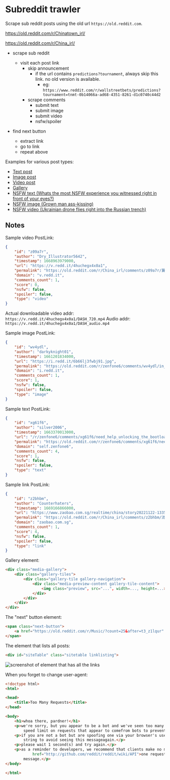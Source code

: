 # Subreddit trawler

Scrape sub reddit posts using the old url `https://old.reddit.com`.

https://old.reddit.com/r/Chinatown_irl/

https://old.reddit.com/r/China_irl/



- scrape sub reddit
    - visit each post link
        - skip announcement
            - if the url contains `predictions?tournament`, always skip this link. no old version is available.
                - eg: `https://www.reddit.com/r/wallstreetbets/predictions?tournament=tnmt-0b14066a-ad68-4351-8261-d1c0740c44d2`
        - scrape comments
            - submit text
            - submit image
            - submit video
            - nsfw/spoiler

- find next button
    - extract link
    - go to link
    - repeat above

Examples for various post types:
- [Text post](https://old.reddit.com/r/China_irl/comments/z0oio5)
- [Image post](https://old.reddit.com/r/China_irl/comments/z0ojwn)
- [Video post](https://old.reddit.com/r/China_irl/comments/yzv625)
- [Gallery](https://old.reddit.com/r/China_irl/comments/z0728o)
- [NSFW text (Whats the most NSFW experience you witnessed right in front of your eyes?)](https://old.reddit.com/r/AskReddit/comments/z0uq39)
- [NSFW image (Grown man ass-kissing)](https://www.reddit.com/r/cringepics/comments/z0xhwy)
- [NSFW video (Ukrainian drone flies right into the Russian trench)](https://old.reddit.com/r/CombatFootage/comments/z1391l)

## Notes

Sample video PostLink:

```json
{
    "id": "z09a7r",
    "author": "Dry_Illustrator5642",
    "timestamp": 1668963979000,
    "url": "https://v.redd.it/4huchegx4x0a1",
    "permalink": "https://old.reddit.com/r/China_irl/comments/z09a7r/翼刀性感电臀舞/",
    "domain": "v.redd.it",
    "comments_count": 1,
    "score": 0,
    "nsfw": false,
    "spoiler": false,
    "type": "video"
}
```

Actual downloadable video addr: `https://v.redd.it/4huchegx4x0a1/DASH_720.mp4`
Audio addr: `https://v.redd.it/4huchegx4x0a1/DASH_audio.mp4`


Sample image PostLink:

```json
{
    "id": "wv4ydl",
    "author": "darkyknight01",
    "timestamp": 1661201834000,
    "url": "https://i.redd.it/6b66lj3fwbj91.jpg",
    "permalink": "https://old.reddit.com/r/zenfone6/comments/wv4ydl/in_delhi_i_need_info_for_that_how_should_i/",
    "domain": "i.redd.it",
    "comments_count": 1,
    "score": 1,
    "nsfw": false,
    "spoiler": false,
    "type": "image"
}
```

Sample text PostLink:

```json
{
    "id": "xg61f6",
    "author": "silver2006",
    "timestamp": 1663370013000,
    "url": "/r/zenfone6/comments/xg61f6/need_help_unlocking_the_bootloader/",
    "permalink": "https://old.reddit.com/r/zenfone6/comments/xg61f6/need_help_unlocking_the_bootloader/",
    "domain": "self.zenfone6",
    "comments_count": 4,
    "score": 1,
    "nsfw": false,
    "spoiler": false,
    "type": "text"
}
```

Sample link PostLink:

```json
{
    "id": "z2bhbm",
    "author": "Counterhaters",
    "timestamp": 1669166866000,
    "url": "https://www.zaobao.com.sg/realtime/china/story20221122-1335992",
    "permalink": "https://old.reddit.com/r/China_irl/comments/z2bhbm/消息中国拟对蚂蚁处以逾10亿美元罚款/",
    "domain": "zaobao.com.sg",
    "comments_count": 1,
    "score": 4,
    "nsfw": false,
    "spoiler": false,
    "type": "link"
}
```

Gallery element:

```html
<div class="media-gallery">
    <div class="gallery-tiles">
        <div class="gallery-tile gallery-navigation">
            <div class="media-preview-content gallery-tile-content">
                <img class="preview", src="...", width=..., height=...>
            </div>
        </div>
    </div>
</div>
```

The "next" button element:

```html
<span class="next-button">
    <a href="https://old.reddit.com/r/Music/?count=25&after=t3_z1lqur" rel="nofollow next">next ›</a>
</span>
```

The element that lists all posts:

```html
<div id="siteTable" class="sitetable linklisting">
```

![screenshot of element that has all the links](Screenshot-link-list.png)

When you forget to change user-agent:

```html
<!doctype html>
<html>

<head>
    <title>Too Many Requests</title>
</head>

<body>
    <h1>whoa there, pardner!</h1>
    <p>we're sorry, but you appear to be a bot and we've seen too many requests from you lately. we enforce a hard
        speed limit on requests that appear to comefrom bots to prevent abuse.</p>
    <p>if you are not a bot but are spoofing one via your browser's user agentstring: please change your user agent
        string to avoid seeing this messageagain.</p>
    <p>please wait 1 second(s) and try again.</p>
    <p>as a reminder to developers, we recommend that clients make no more than <a
            href="http://github.com/reddit/reddit/wiki/API">one request every two seconds</a> to avoid seeing this
        message.</p>
</body>

</html>
```